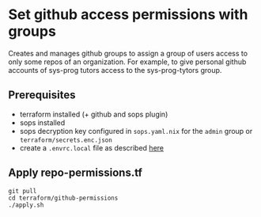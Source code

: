 # Set github access permissions with groups

Creates and manages github groups to assign a group of users access to only some repos of an organization.
For example, to give personal github accounts of sys-prog tutors access to the sys-prog-tytors group.

## Prerequisites

- terraform installed (+ github and sops plugin)
- sops installed
- sops decryption key configured in `sops.yaml.nix` for the `admin` group or `terraform/secrets.enc.json`
- create a `.envrc.local` file as described [here](../README.md)


## Apply repo-permissions.tf

```console
git pull
cd terraform/github-permissions
./apply.sh
```
